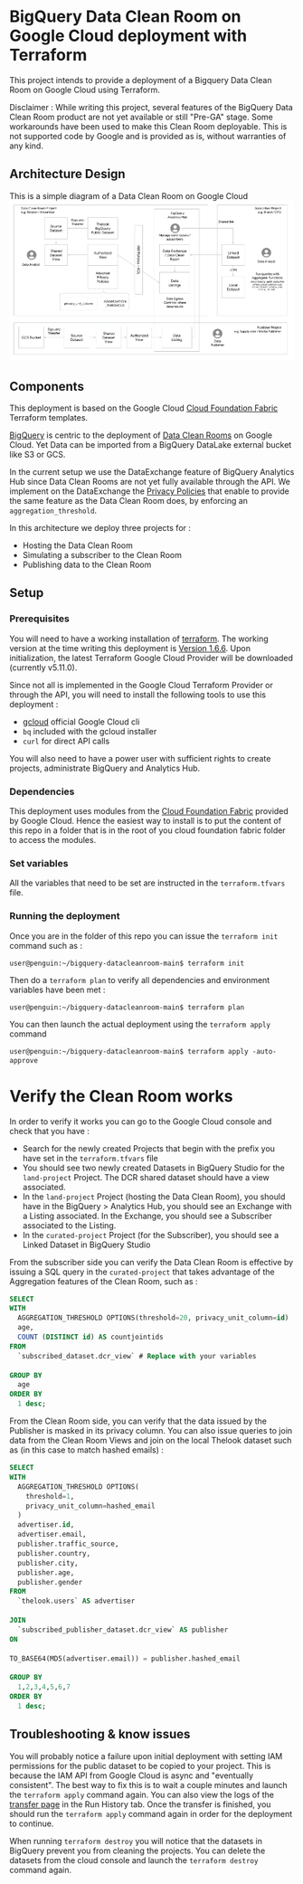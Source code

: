 # BigQuery Data Clean Room on Google Cloud deployment with Terraform
This project intends to provide a deployment of a Bigquery Data Clean Room on Google Cloud using Terraform.

Disclaimer : While writing this project, several features of the BigQuery Data Clean Room product are not yet available or still "Pre-GA" stage. Some workarounds have been used to make this Clean Room deployable. This is not supported code by Google and is provided as is, without warranties of any kind.

## Architecture Design

This is a simple diagram of a Data Clean Room on Google Cloud 
![diagram](./assets/cleanroom_arch.png)

## Components
This deployment is based on the Google Cloud [Cloud Foundation Fabric](https://github.com/GoogleCloudPlatform/cloud-foundation-fabric) Terraform templates.

[BigQuery](https://cloud.google.com/bigquery/docs/introduction) is centric to the deployment of [Data Clean Rooms](https://cloud.google.com/bigquery/docs/data-clean-rooms) on Google Cloud. Yet Data can be imported from a BigQuery DataLake external bucket like S3 or GCS. 

In the current setup we use the DataExchange feature of BigQuery Analytics Hub since Data Clean Rooms are not yet fully available through the API. We implement on the DataExchange the [Privacy Policies](https://cloud.google.com/bigquery/docs/privacy-policies#what_is_a_privacy_policy) that enable to provide the same feature as the Data Clean Room does, by enforcing an `aggregation_threshold`.

In this architecture we deploy three projects for : 
- Hosting the Data Clean Room
- Simulating a subscriber to the Clean Room
- Publishing data to the Clean Room 

## Setup

### Prerequisites
You will need to have a working installation of [terraform](https://developer.hashicorp.com/terraform/install). The working version at the time writing this deployment is [Version 1.6.6](https://releases.hashicorp.com/terraform/1.6.6/terraform_1.6.6_linux_amd64.zip). Upon initialization, the latest Terraform Google Cloud Provider will be downloaded (currently v5.11.0).

Since not all is implemented in the Google Cloud Terraform Provider or through the API, you will need to install the following tools to use this deployment :
- [gcloud](https://cloud.google.com/sdk/docs/install) official Google Cloud cli
- `bq` included with the gcloud installer
- `curl` for direct API calls

You will also need to have a power user with sufficient rights to create projects, administrate BigQuery and Analytics Hub.

### Dependencies
This deployment uses modules from the [Cloud Foundation Fabric](https://github.com/GoogleCloudPlatform/cloud-foundation-fabric) provided by Google Cloud. Hence the easiest way to install is to put the content of this repo in a folder that is in the root of you cloud foundation fabric folder to access the modules.

### Set variables
All the variables that need to be set are instructed in the `terraform.tfvars` file.

### Running the deployment
Once you are in the folder of this repo you can issue the `terraform init` command such as :
```
user@penguin:~/bigquery-datacleanroom-main$ terraform init 
```
Then do a `terraform plan` to verify all dependencies and environment variables have been met :
```
user@penguin:~/bigquery-datacleanroom-main$ terraform plan 
```
You can then launch the actual deployment using the `terraform apply` command
```
user@penguin:~/bigquery-datacleanroom-main$ terraform apply -auto-approve 
```

# Verify the Clean Room works
In order to verify it works you can go to the Google Cloud console and check that you have :
- Search for the newly created Projects that begin with the prefix you have set in the `terraform.tfvars` file
- You should see two newly created Datasets in BigQuery Studio for the `land-project` Project. The DCR shared dataset should have a view associated.
- In the `land-project` Project (hosting the Data Clean Room), you should have in the BigQuery > Analytics Hub, you should see an Exchange with a Listing associated. In the Exchange, you should see a Subscriber associated to the Listing.
- In the `curated-project` Project (for the Subscriber), you should see a Linked Dataset in BigQuery Studio

From the subscriber side you can verify the Data Clean Room is effective by issuing a SQL query in the `curated-project` that takes advantage of the Aggregation features of the Clean Room, such as :
```sql
SELECT
WITH
  AGGREGATION_THRESHOLD OPTIONS(threshold=20, privacy_unit_column=id) 
  age,
  COUNT (DISTINCT id) AS countjointids
FROM
  `subscribed_dataset.dcr_view` # Replace with your variables

GROUP BY
  age
ORDER BY
  1 desc;
```

From the Clean Room side, you can verify that the data issued by the Publisher is masked in its privacy column. You can also issue queries to join data from the Clean Room Views and join on the local Thelook dataset such as (in this case to match hashed emails) :
```sql
SELECT
WITH
  AGGREGATION_THRESHOLD OPTIONS(
    threshold=1, 
    privacy_unit_column=hashed_email
  ) 
  advertiser.id,
  advertiser.email,
  publisher.traffic_source,
  publisher.country,
  publisher.city,
  publisher.age,
  publisher.gender
FROM
  `thelook.users` AS advertiser

JOIN
  `subscribed_publisher_dataset.dcr_view` AS publisher
ON

TO_BASE64(MD5(advertiser.email)) = publisher.hashed_email

GROUP BY
  1,2,3,4,5,6,7
ORDER BY
  1 desc;
```

## Troubleshooting & know issues
You will probably notice a failure upon initial deployment with setting IAM permissions for the public dataset to be copied to your project. This is because the IAM API from Google Cloud is async and "eventually consistent". The best way to fix this is to wait a couple minutes and launch the `terraform apply` command again. You can also view the logs of the [transfer page](https://console.cloud.google.com/bigquery/transfers) in the Run History tab. Once the transfer is finished, you should run the `terraform apply` command again in order for the deployment to continue.

When running `terraform destroy` you will notice that the datasets in BigQuery prevent you from cleaning the projects. You can delete the datasets from the cloud console and launch the `terraform destroy` command again.